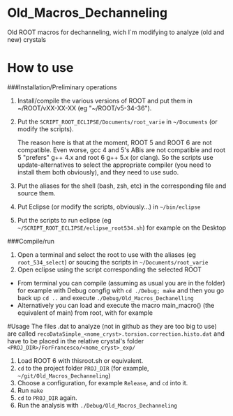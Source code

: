 # Old_Macros_Dechanneling
Old ROOT macros for dechanneling, wich I`m modifying to analyze (old and new) crystals

# How to use
###Installation/Preliminary operations
1. Install/compile the various versions of ROOT and put them in ~/ROOT/vXX-XX-XX (eg "~/ROOT/v5-34-36").
2. Put the   `SCRIPT_ROOT_ECLIPSE/Documents/root_varie` in `~/Documents` (or modify the scripts).
   
   The reason here is that at the moment, ROOT 5 and ROOT 6 are not compatible. Even worse, gcc 4 and 5's ABis are not
   compatible and root 5 "prefers" g++ 4.x and root 6 g++ 5.x (or clang). So the scripts use update-alternatives
   to select the appropriate compiler (you need to install them both obviously), and they need to use sudo.
   
3. Put the aliases for the shell (bash, zsh, etc) in the corresponding file and source them.
3. Put Eclipse (or modify the scripts, obviously...) in `~/bin/eclipse`
4. Put the scripts to run eclipse (eg `~/SCRIPT_ROOT_ECLIPSE/eclipse_root534.sh`) for example on the Desktop

###Compile/run
1. Open a terminal and select the root to use with the aliases (eg `root_534_select`) or soucing the scripts in `~/Documents/root_varie`
2. Open eclipse using the script corresponding the selected ROOT
* From terminal you can compile (assuming as usual you are in the folder) for example with Debug congfig with `cd ./Debug; make` and then you go back up `cd ..` and execute `./Debug/Old_Macros_Dechanelling`
* Alternatively you can load and execute the macro main_macro() (the equivalent of main) from root, with for example

#Usage
The files .dat to analyze (not in github as they are too big to use) are called `recoDataSimple_<nome_cryst>.torsion.correction.histo.dat` and have to be placed in the relative crystal's folder `<PROJ_DIR>/ForFrancesco/<nome_cryst>_exp/`

1. Load ROOT 6 with thisroot.sh or equivalent.
2. `cd` to the project folder `PROJ_DIR` (for example, `~/git/Old_Macros_Dechanneling`)
3. Choose a configuration, for example `Release`, and `cd` into it.
4. Run `make`
5. `cd` to `PROJ_DIR` again.
6. Run the analysis with `./Debug/Old_Macros_Dechanneling`